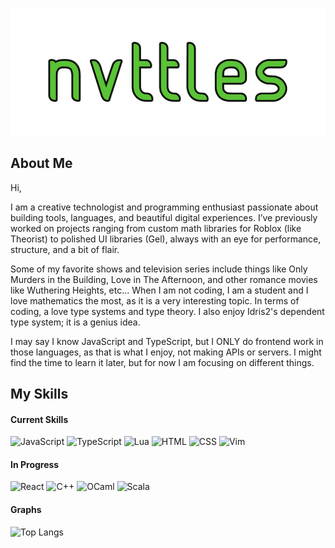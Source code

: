 ![Preview](New%20Project.png)

## About Me
Hi, 

I am a creative technologist and programming enthusiast passionate about building tools, languages, and beautiful digital experiences. I’ve previously worked on projects ranging from custom math libraries for Roblox (like Theorist) to polished UI libraries (Gel), always with an eye for performance, structure, and a bit of flair.

Some of my favorite shows and television series include things like Only Murders in the Building, Love in The Afternoon, and other romance movies like Wuthering Heights, etc... When I am not coding, I am a student and I love mathematics the most, as it is a very interesting topic. In terms of coding, a love type systems and type theory. I also enjoy Idris2's dependent type system; it is a genius idea.

I may say I know JavaScript and TypeScript, but I ONLY do frontend work in those languages, as that is what I enjoy, not making APIs or servers. I might find the time to learn it later, but for now I am focusing on different things.

## My Skills

#### Current Skills

![JavaScript](https://img.shields.io/badge/JavaScript-F1E05A?style=for-the-badge&logo=javascript&logoColor=white)
![TypeScript](https://img.shields.io/badge/TypeScript-3178C6?style=for-the-badge&logo=typescript&logoColor=white)
![Lua](https://img.shields.io/badge/Lua-000080?style=for-the-badge&logo=lua&logoColor=white)
![HTML](https://img.shields.io/badge/HTML-E34C26?style=for-the-badge&logo=html5&logoColor=white)
![CSS](https://img.shields.io/badge/CSS-563D7C?style=for-the-badge&logo=css3&logoColor=white)
![Vim](https://img.shields.io/badge/Vim-green?style=for-the-badge)

#### In Progress

![React](https://img.shields.io/badge/React-61DAFB?style=for-the-badge&logo=react&logoColor=white)
![C++](https://img.shields.io/badge/C++-00599C?style=for-the-badge&logo=c%2b%2b&logoColor=white)
![OCaml](https://img.shields.io/badge/Rust-f5b28c?style=for-the-badge&logo=rust&logoColor=white)
![Scala](https://img.shields.io/badge/Scala-9F1D20?style=for-the-badge&logo=Scala&logoColor=white)

#### Graphs

![Top Langs](https://github-readme-stats.vercel.app/api/top-langs/?username=nvttles&layout=compact)





